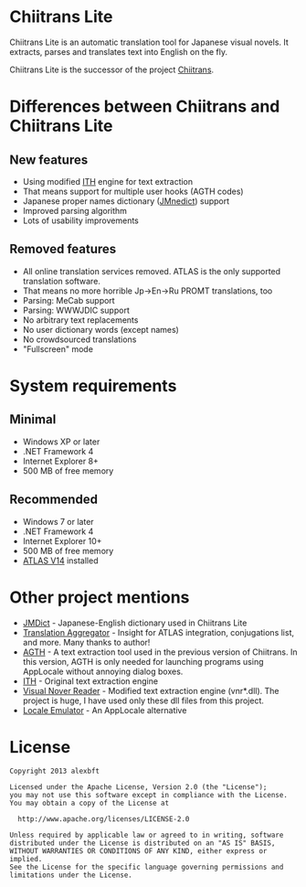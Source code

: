 ﻿# Chiitrans Lite
Chiitrans Lite is an automatic translation tool for Japanese visual novels. It extracts, parses and translates text into English on the fly.

Chiitrans Lite is the successor of the project [Chiitrans](http://code.google.com/p/chiitrans/).
# Differences between Chiitrans and Chiitrans Lite
## New features
* Using modified [ITH](http://code.google.com/p/interactive-text-hooker/) engine for text extraction
* That means support for multiple user hooks (AGTH codes)
* Japanese proper names dictionary ([JMnedict](http://www.csse.monash.edu.au/~jwb/enamdict_doc.html)) support
* Improved parsing algorithm
* Lots of usability improvements

## Removed features
* All online translation services removed. ATLAS is the only supported translation software.
* That means no more horrible Jp->En->Ru PROMT translations, too
* Parsing: MeCab support
* Parsing: WWWJDIC support
* No arbitrary text replacements
* No user dictionary words (except names)
* No crowdsourced translations
* "Fullscreen" mode

# System requirements
## Minimal
* Windows XP or later
* .NET Framework 4
* Internet Explorer 8+
* 500 MB of free memory

## Recommended
* Windows 7 or later
* .NET Framework 4
* Internet Explorer 10+
* 500 MB of free memory
* [ATLAS V14](http://www.fujitsu.com/global/services/software/translation/atlas/index.html) installed

# Other project mentions
* [JMDict](http://www.csse.monash.edu.au/~jwb/jmdict.html) - Japanese-English dictionary used in Chiitrans Lite
* [Translation Aggregator](http://www.hongfire.com/forum/showthread.php/94395-Translation-Aggregator-v0-4-9) - Insight for ATLAS integration, conjugations list, and more. Many thanks to author!
* [AGTH](https://sites.google.com/site/agthook/) - A text extraction tool used in the previous version of Chiitrans. In this version, AGTH is only needed for launching programs using AppLocale without annoying dialog boxes.
* [ITH](http://code.google.com/p/interactive-text-hooker/) - Original text extraction engine
* [Visual Nover Reader](https://code.google.com/p/annot-player/) - Modified text extraction engine (vnr\*.dll). The project is huge, I have used only these dll files from this project.
* [Locale Emulator](https://github.com/xupefei/Locale-Emulator) - An AppLocale alternative

# License
    Copyright 2013 alexbft

    Licensed under the Apache License, Version 2.0 (the "License");
    you may not use this software except in compliance with the License.
    You may obtain a copy of the License at

      http://www.apache.org/licenses/LICENSE-2.0

    Unless required by applicable law or agreed to in writing, software
    distributed under the License is distributed on an "AS IS" BASIS,
    WITHOUT WARRANTIES OR CONDITIONS OF ANY KIND, either express or implied.
    See the License for the specific language governing permissions and
    limitations under the License.